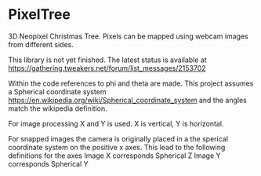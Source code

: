 # PixelTree
3D Neopixel Christmas Tree. Pixels can be mapped using webcam images from different sides.

This library is not yet finished. The latest status is available at https://gathering.tweakers.net/forum/list_messages/2153702

Within the code references to phi and theta are made.
This project assumes a Spherical coordinate system https://en.wikipedia.org/wiki/Spherical_coordinate_system and the angles match the wikipedia definition.

For image processing X and Y is used. 
X is vertical, Y is horizontal.

For snapped images the camera is originally placed in a the sperical coordinate system on the positive x axes. 
This lead to the following definitions for the axes
Image X corresponds Spherical Z
Image Y corresponds Spherical Y
